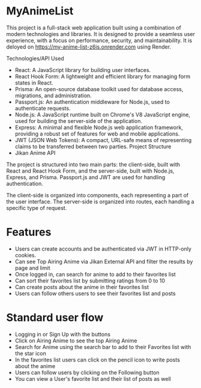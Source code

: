 # MyAnimeList

This project is a full-stack web application built using a combination of modern technologies and libraries. It is designed to provide a seamless user experience, with a focus on performance, security, and maintainability. 
It is deloyed on https://my-anime-list-z6is.onrender.com using Render.

Technologies/API Used
- React: A JavaScript library for building user interfaces.
- React Hook Form: A lightweight and efficient library for managing form states in React.
- Prisma: An open-source database toolkit used for database access, migrations, and administration.
- Passport.js: An authentication middleware for Node.js, used to authenticate requests.
- Node.js: A JavaScript runtime built on Chrome's V8 JavaScript engine, used for building the server-side of the application.
- Express: A minimal and flexible Node.js web application framework, providing a robust set of features for web and mobile applications.
- JWT (JSON Web Tokens): A compact, URL-safe means of representing claims to be transferred between two parties.
Project Structure
- Jikan Anime API

The project is structured into two main parts: the client-side, built with React and React Hook Form, and the server-side, built with Node.js, Express, and Prisma. Passport.js and JWT are used for handling authentication.

The client-side is organized into components, each representing a part of the user interface. The server-side is organized into routes, each handling a specific type of request.

# Features

- Users can create accounts and be authenticated via JWT in HTTP-only cookies.
- Can see Top Airing Anime via Jikan External API and filter the results by page and limit
- Once logged in, can search for anime to add to their favorites list
- Can sort their favorites list by submitting ratings from 0 to 10
- Can create posts about the anime in their favorites list
- Users can follow others users to see their favorites list and posts

# Standard user flow
- Logging in or Sign Up with the buttons
- Click on Airing Anime to see the top Airing Anime
- Search for Anime using the search bar to add to their Favorites list with the star icon
- In the favorites list users can click on the pencil icon to write posts about the anime
- Users can follow users by clicking on the Following button
- You can view a User's favorite list and their list of posts as well
